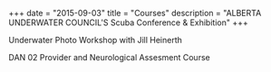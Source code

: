 +++
date        = "2015-09-03"
title       = "Courses"
description = "ALBERTA UNDERWATER COUNCIL'S Scuba Conference & Exhibition"
+++

Underwater Photo Workshop with Jill Heinerth

DAN 02 Provider and Neurological Assesment Course
